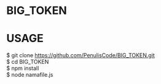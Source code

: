 # BIG_TOKEN

# USAGE

$ git clone https://github.com/PenulisCode/BIG_TOKEN.git <br>
$ cd BIG_TOKEN <br>
$ npm install <br>
$ node namafile.js
